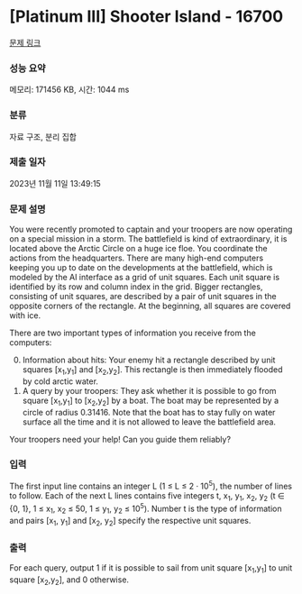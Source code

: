 # [Platinum III] Shooter Island - 16700 

[문제 링크](https://www.acmicpc.net/problem/16700) 

### 성능 요약

메모리: 171456 KB, 시간: 1044 ms

### 분류

자료 구조, 분리 집합

### 제출 일자

2023년 11월 11일 13:49:15

### 문제 설명

<p>You were recently promoted to captain and your troopers are now operating on a special mission in a storm. The battlefield is kind of extraordinary, it is located above the Arctic Circle on a huge ice floe. You coordinate the actions from the headquarters. There are many high-end computers keeping you up to date on the developments at the battlefield, which is modeled by the AI interface as a grid of unit squares. Each unit square is identified by its row and column index in the grid. Bigger rectangles, consisting of unit squares, are described by a pair of unit squares in the opposite corners of the rectangle. At the beginning, all squares are covered with ice.</p>

<p>There are two important types of information you receive from the computers:</p>

<ol start="0">
	<li>Information about hits: Your enemy hit a rectangle described by unit squares [x<sub>1</sub>,y<sub>1</sub>] and [x<sub>2</sub>,y<sub>2</sub>]. This rectangle is then immediately flooded by cold arctic water.</li>
	<li>A query by your troopers: They ask whether it is possible to go from square [x<sub>1</sub>,y<sub>1</sub>] to [x<sub>2</sub>,y<sub>2</sub>] by a boat. The boat may be represented by a circle of radius 0.31416. Note that the boat has to stay fully on water surface all the time and it is not allowed to leave the battlefield area.</li>
</ol>

<p>Your troopers need your help! Can you guide them reliably?</p>

### 입력 

 <p>The first input line contains an integer L (1 ≤ L ≤ 2 · 10<sup>5</sup>), the number of lines to follow. Each of the next L lines contains five integers t, x<sub>1</sub>, y<sub>1</sub>, x<sub>2</sub>, y<sub>2</sub> (t ∈ {0, 1}, 1 ≤ x<sub>1</sub>, x<sub>2</sub> ≤ 50, 1 ≤ y<sub>1</sub>, y<sub>2</sub> ≤ 10<sup>5</sup>). Number t is the type of information and pairs [x<sub>1</sub>, y<sub>1</sub>] and [x<sub>2</sub>, y<sub>2</sub>] specify the respective unit squares.</p>

### 출력 

 <p>For each query, output 1 if it is possible to sail from unit square [x<sub>1</sub>,y<sub>1</sub>] to unit square [x<sub>2</sub>,y<sub>2</sub>], and 0 otherwise.</p>

